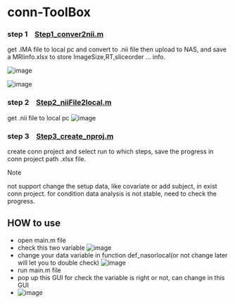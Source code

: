 # conn-ToolBox

### step 1 &ensp; [Step1_conver2nii.m](/code/step1_convert2nii.m)
get .IMA file to local pc and convert to .nii file then upload to NAS, and save a MRIinfo.xlsx to store ImageSize,RT,sliceorder ... info.  
  
![image](https://github.com/user-attachments/assets/f010637b-6004-44e6-a7be-1fa054a03784)  
  
![image](https://github.com/user-attachments/assets/25640bcf-c247-4448-979a-93d636033cdf)  


### step 2 &ensp; [Step2_niiFile2local.m](/code/step2_niiFile2local.m)  
get .nii file to local pc
![image](https://github.com/user-attachments/assets/51b0e021-7006-4b70-bd04-ee458aac1b21)

### step 3 &ensp; [Step3_create_nproj.m](/code/step3_create_nproj.m)
create conn project and select run to which steps, save the progress in conn project path .xlsx file.  
> [!Note]
> not support change the setup data, like covariate or add subject, in exist conn project.
> for condition data analysis is not stable, need to check the progress.

## HOW to use
- open main.m file
- check this two variable ![image](https://github.com/user-attachments/assets/381b5649-4c90-47d2-9743-ff438580c05c)
- change your data variable in function def_nasorlocal(or not change later will let you to double check) ![image](https://github.com/user-attachments/assets/03c3f169-32c3-42cc-9c60-e27843124123)
- run main.m file
- pop up this GUI for check the variable is right or not, can change in this GUI
- ![image](https://github.com/user-attachments/assets/85536601-b46d-4acf-b0ee-8416fe131d11)

